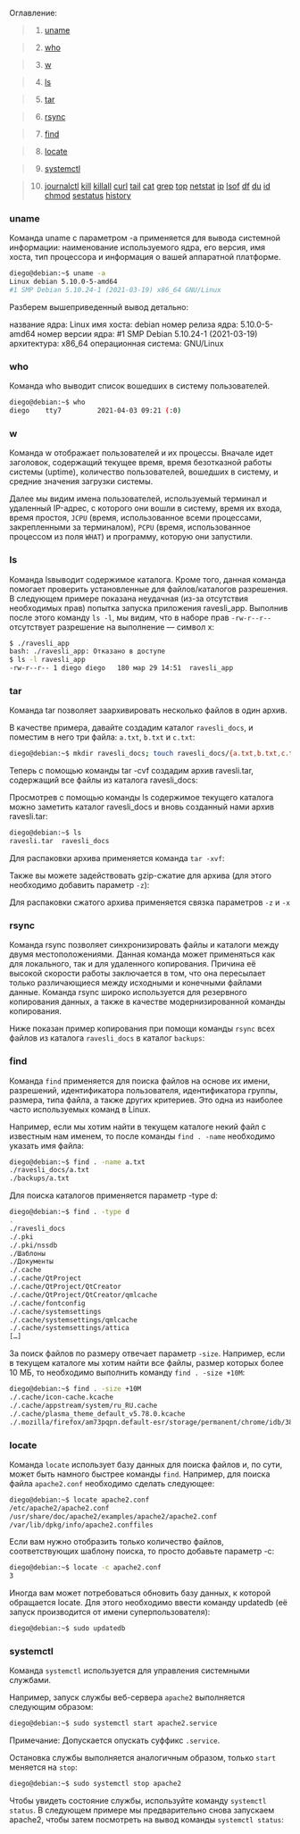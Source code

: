 
Оглавление:

> 1. [uname](#uname)

> 2. [who](#who)

> 3. [w](#w)

> 4. [ls](#ls)

> 5. [tar](#tar)

> 6. [rsync](#rsync)

> 7. [find](#find)

> 8. [locate](#locate)

> 9. [systemctl](#systemctl)

> 10. [journalctl](#journalctl)
[kill](#kill)
[killall](#killall)
[curl](#curl)
[tail](#tail)
[cat](#cat)
[grep](#grep)
[top](#top)
[netstat](#netstat)
[ip](#ip)
[lsof](#lsof)
[df](#df)
[du](#du)
[id](#id)
[chmod](#chmod)
[sestatus](#setstatus)
[history](#history)

### uname

Команда uname с параметром -a применяется для вывода системной информации: наименование используемого ядра, его версия, имя хоста, тип процессора и информация о вашей аппаратной платформе.
```sh
diego@debian:~$ uname -a
Linux debian 5.10.0-5-amd64
#1 SMP Debian 5.10.24-1 (2021-03-19) x86_64 GNU/Linux
```
Разберем вышеприведенный вывод детально:

название ядра: Linux
имя хоста: debian
номер релиза ядра: 5.10.0-5-amd64
номер версии ядра: #1 SMP Debian 5.10.24-1 (2021-03-19)
архитектура: x86_64
операционная система: GNU/Linux

### who

Команда who выводит список вошедших в систему пользователей.
```sh
diego@debian:~$ who
diego    tty7         2021-04-03 09:21 (:0)
```
### w

Команда w отображает пользователей и их процессы. Вначале идет заголовок, содержащий текущее время, время безотказной работы системы (uptime), количество пользователей, вошедших в систему, и средние значения загрузки системы.

Далее мы видим имена пользователей, используемый терминал и удаленный IP-адрес, с которого они вошли в систему, время их входа, время простоя, `JCPU` (время, использованное всеми процессами, закрепленными за терминалом), `PCPU` (время, использованное процессом из поля `WHAT`) и программу, которую они запустили. 

### ls

Команда lsвыводит содержимое каталога. Кроме того, данная команда помогает проверить установленные для файлов/каталогов разрешения. В следующем примере показана неудачная (из-за отсутствия необходимых прав) попытка запуска приложения ravesli_app. Выполнив после этого команду `ls -l`, мы видим, что в наборе прав `-rw-r--r--` отсутствует разрешение на выполнение — символ x:
```sh
$ ./ravesli_app
bash: ./ravesli_app: Отказано в доступе
$ ls -l ravesli_app
-rw-r--r-- 1 diego diego   180 мар 29 14:51  ravesli_app
```

### tar

Команда tar позволяет заархивировать несколько файлов в один архив.

В качестве примера, давайте создадим каталог `ravesli_docs`, и поместим в него три файла: `a.txt`, `b.txt` и `c.txt`:
```sh
diego@debian:~$ mkdir ravesli_docs; touch ravesli_docs/{a.txt,b.txt,c.txt}
```
Теперь с помощью команды tar -cvf создадим архив ravesli.tar, содержащий все файлы из каталога ravesli_docs:

Просмотрев с помощью команды ls содержимое текущего каталога можно заметить каталог ravesli_docs и вновь созданный нами архив ravesli.tar:
```bash
diego@debian:~$ ls
ravesli.tar  ravesli_docs
```
Для распаковки архива применяется команда `tar -xvf`:

Также вы можете задействовать gzip-сжатие для архива (для этого необходимо добавить параметр `-z`):

Для распаковки сжатого архива применяется связка параметров `-z` и `-x`

### rsync

Команда rsync позволяет синхронизировать файлы и каталоги между двумя местоположениями. Данная команда может применяться как для локального, так и для удаленного копирования. Причина её высокой скорости работы заключается в том, что она пересылает только различающиеся между исходными и конечными файлами данные. Команда rsync широко используется для резервного копирования данных, а также в качестве модернизированной команды копирования.

Ниже показан пример копирования при помощи команды `rsync` всех файлов из каталога `ravesli_docs` в каталог `backups`:

### find

Команда `find` применяется для поиска файлов на основе их имени, разрешений, идентификатора пользователя, идентификатора группы, размера, типа файла, а также других критериев. Это одна из наиболее часто используемых команд в Linux.

Например, если мы хотим найти в текущем каталоге некий файл с известным нам именем, то после команды `find . -name` необходимо указать имя файла:
```sh
diego@debian:~$ find . -name a.txt
./ravesli_docs/a.txt
./backups/a.txt
```
Для поиска каталогов применяется параметр -type d:
```sh
diego@debian:~$ find . -type d
.
./ravesli_docs
./.pki
./.pki/nssdb
./Шаблоны
./Документы
./.cache
./.cache/QtProject
./.cache/QtProject/QtCreator
./.cache/QtProject/QtCreator/qmlcache
./.cache/fontconfig
./.cache/systemsettings
./.cache/systemsettings/qmlcache
./.cache/systemsettings/attica
[…]
```
За поиск файлов по размеру отвечает параметр `-size`. Например, если в текущем каталоге мы хотим найти все файлы, размер которых более 10 МБ, то необходимо выполнить команду `find . -size +10M`:
```sh
diego@debian:~$ find . -size +10M
./.cache/icon-cache.kcache
./.cache/appstream/system/ru_RU.cache
./.cache/plasma_theme_default_v5.78.0.kcache
./.mozilla/firefox/am73pqpn.default-esr/storage/permanent/chrome/idb/3870112724rsegmnoittet-es.sqlite
```

### locate

Команда `locate` использует базу данных для поиска файлов и, по сути, может быть намного быстрее команды `find`. Например, для поиска файла `apache2.conf` необходимо сделать следующее:
```sh
diego@debian:~$ locate apache2.conf
/etc/apache2/apache2.conf
/usr/share/doc/apache2/examples/apache2/apache2.conf
/var/lib/dpkg/info/apache2.conffiles
```
Если вам нужно отобразить только количество файлов, соответствующих шаблону поиска, то просто добавьте параметр -c:
```sh
diego@debian:~$ locate -c apache2.conf
3
```
Иногда вам может потребоваться обновить базу данных, к которой обращается locate. Для этого необходимо ввести команду updatedb (её запуск производится от имени суперпользователя):
```sh
diego@debian:~$ sudo updatedb
```

### systemctl

Команда `systemctl` используется для управления системными службами.

Например, запуск службы веб-сервера `apache2` выполняется следующим образом:
```sh
diego@debian:~$ sudo systemctl start apache2.service
```
Примечание: Допускается опускать суффикс `.service`.

Остановка службы выполняется аналогичным образом, только `start` меняется на `stop`:
```sh
diego@debian:~$ sudo systemctl stop apache2
```
Чтобы увидеть состояние службы, используйте команду `systemctl status`. В следующем примере мы предварительно снова запускаем apache2, чтобы затем посмотреть на вывод команды `systemctl status`:
